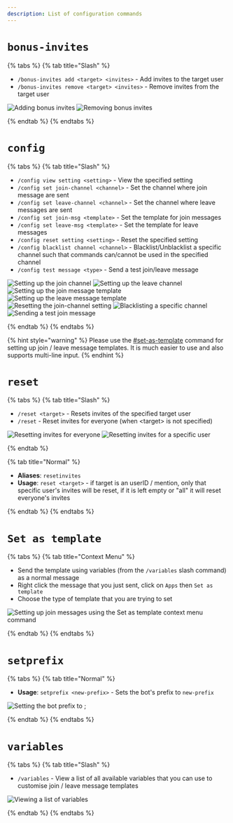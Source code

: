 ```yaml
---
description: List of configuration commands
---
```


# `bonus-invites`

{% tabs %}
{% tab title="Slash" %}

* `/bonus-invites add <target> <invites>` - Add invites to the target user
* `/bonus-invites remove <target> <invites>` - Remove invites from the target user

![Adding bonus invites](https://cdn.discordapp.com/attachments/889530273618886686/898193226832412702/unknown.png) ![Removing bonus invites](https://cdn.discordapp.com/attachments/889530273618886686/898193447494770718/unknown.png)

{% endtab %}
{% endtabs %}

# `config`

{% tabs %}
{% tab title="Slash" %}

* `/config view setting <setting>` - View the specified setting
* `/config set join-channel <channel>` - Set the channel where join message are sent
* `/config set leave-channel <channel>` - Set the channel where leave messages are sent
* `/config set join-msg <template>` - Set the template for join messages
* `/config set leave-msg <template>` - Set the template for leave messages
* `/config reset setting <setting>` - Reset the specified setting
* `/config blacklist channel <channel>` - Blacklist/Unblacklist a specific channel such that commands can/cannot be used in the specified channel
* `/config test message <type>` - Send a test join/leave message

![Setting up the join channel](https://cdn.discordapp.com/attachments/889530273618886686/898137361412657152/unknown.png) ![Setting up the leave channel](https://media.discordapp.net/attachments/889530273618886686/898137443440685056/unknown.png) 
![Setting up the join message template](https://cdn.discordapp.com/attachments/889530273618886686/898196313391398912/unknown.png) ![Setting up the leave message template](https://cdn.discordapp.com/attachments/889530273618886686/898196571559174195/unknown.png) 
![Resetting the join-channel setting](https://media.discordapp.net/attachments/889530273618886686/898197130798301264/unknown.png?width=1440\&height=141) 
![Blacklisting a specific channel](https://cdn.discordapp.com/attachments/889530273618886686/898197527671758848/unknown.png) 
![Sending a test join message](https://cdn.discordapp.com/attachments/889530273618886686/898197584865267712/unknown.png)

{% endtab %}
{% endtabs %}

{% hint style="warning" %}
Please use the [#set-as-template](commands/config.md#set-as-template "mention") command for setting up join / leave message templates. It is much easier to use and also supports multi-line input.
{% endhint %}

# `reset`

{% tabs %}
{% tab title="Slash" %}

* `/reset <target>` - Resets invites of the specified target user
* `/reset` - Reset invites for everyone (when \<target> is not specified)

![Resetting invites for everyone](https://cdn.discordapp.com/attachments/889530273618886686/898200612422942720/unknown.png) ![Resetting invites for a specific user ](https://cdn.discordapp.com/attachments/889530273618886686/898200657239097364/unknown.png)

{% endtab %}

{% tab title="Normal" %}

* **Aliases**: `resetinvites`
* **Usage**: `reset <target>` - if target is an userID / mention, only that specific user's invites will be reset, if it is left empty or "all" it will reset everyone's invites

{% endtab %}
{% endtabs %}

# `Set as template`

{% tabs %}
{% tab title="Context Menu" %}

* Send the template using variables (from the `/variables` slash command) as a normal message
* Right click the message that you just sent, click on `Apps` then `Set as template` 
* Choose the type of template that you are trying to set

![Setting up join messages using the Set as template context menu command](https://cdn.discordapp.com/attachments/889530273618886686/894923573788024903/joinmsg.gif)

{% endtab %}
{% endtabs %}

# `setprefix`

{% tabs %}
{% tab title="Normal" %}

* **Usage**: `setprefix <new-prefix>` - Sets the bot's prefix to `new-prefix`

![Setting the bot prefix to ;](https://cdn.discordapp.com/attachments/889530273618886686/898223916257009684/unknown.png)

{% endtab %}
{% endtabs %}

# `variables`

{% tabs %}
{% tab title="Slash" %}

* `/variables` - View a list of all available variables that you can use to customise join / leave message templates 

![Viewing a list of variables](https://cdn.discordapp.com/attachments/889530273618886686/898201384934051860/unknown.png)

{% endtab %}
{% endtabs %}
